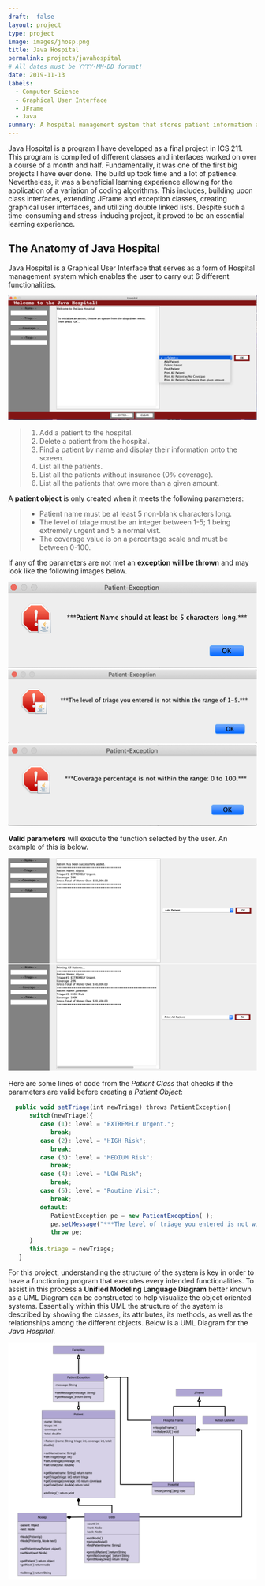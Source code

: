 ```yaml
---
draft:  false
layout: project
type: project
image: images/jhosp.png
title: Java Hospital
permalink: projects/javahospital
# All dates must be YYYY-MM-DD format!
date: 2019-11-13
labels:
  - Computer Science
  - Graphical User Interface
  - JFrame
  - Java
summary: A hospital management system that stores patient information and monitors a hierarchy of service care.
---
```

Java Hospital is a program I have developed as a final project in ICS 211. This program is compiled of different classes and interfaces worked on over a course of a month and half. Fundamentally, it was one of the first big projects I have ever done. The build up took time and a lot of patience. Nevertheless, it was a beneficial learning experience allowing for the application of a variation of coding algorithms. This includes, building upon class interfaces, extending JFrame and exception classes, creating graphical user interfaces, and utilizing double linked lists. Despite such a time-consuming and stress-inducing project, it proved to be an essential learning experience.

## The Anatomy of Java Hospital
Java Hospital is a Graphical User Interface that serves as a form of Hospital management system which enables the user to carry out 6 different functionalities.

<img class="ui image" src="../images/h1.png">

>  1. Add a patient to the hospital.
>  2. Delete a patient from the hospital.
>  3. Find a patient by name and display their information onto the screen.
>  4. List all the patients.
>  5. List all the patients without insurance (0% coverage).
>  6. List all the patients that owe more than a given amount.

A **patient object** is only created when it meets the following parameters:
>  - Patient name must be at least 5 non-blank characters long.
>  - The level of triage must be an integer between 1-5; 1 being extremely urgent and 5 a normal vist.
>  - The coverage value is on a percentage scale and must be between 0-100.

If any of the parameters are not met an **exception will be thrown** and may look like the following images below.

<div class="ui medium rounded images">
   <img class="ui  image" src="../images/e1.png">
   <img class="ui  image" src="../images/e2.png">
   <img class="ui  image" src="../images/e3.png">
</div>

**Valid parameters** will execute the function selected by the user. An example of this is below.

<div class="ui large rounded images">
  <img class="ui image" src="../images/h3.png">
  <img class="ui image" src="../images/h4.png">
</div>

Here are some lines of code from the _Patient Class_ that checks if the parameters are valid before creating a _Patient Object_:

```js
  public void setTriage(int newTriage) throws PatientException{
      switch(newTriage){
         case (1): level = "EXTREMELY Urgent.";
            break;
         case (2): level = "HIGH Risk";
            break;
         case (3): level = "MEDIUM Risk";
            break;
         case (4): level = "LOW Risk";
            break;
         case (5): level = "Routine Visit";
            break;
         default: 
            PatientException pe = new PatientException( );
            pe.setMessage("***The level of triage you entered is not within the range of 1-5.***");
            throw pe;
      }
      this.triage = newTriage;  
   }
```   

For this project, understanding the structure of the system is key in order to have a functioning program that executes every intended functionalities. To assist in this process a **Unified Modeling Language Diagram** better known as a UML Diagram can be constructed to help visualize the object oriented systems. Essentially within this UML the structure of the system is described by showing the classes, its attributes, its methods, as well as the relationships	among the different objects. Below is a UML Diagram for the _Java Hospital_.

<img class="ui image" src="../images/h-uml.png">
